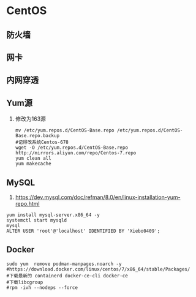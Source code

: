# CentOS

## 防火墙

## 网卡

## 内网穿透

## Yum源

1. 修改为163源

   ```shell
   mv /etc/yum.repos.d/CentOS-Base.repo /etc/yum.repos.d/CentOS-Base.repo.backup
   #记得改系统Centos-678
   wget -O /etc/yum.repos.d/CentOS-Base.repo http://mirrors.aliyun.com/repo/Centos-7.repo
   yum clean all
   yum makecache
   ```

## MySQL

1. https://dev.mysql.com/doc/refman/8.0/en/linux-installation-yum-repo.html

```
yum install mysql-server.x86_64 -y
systemctl start mysqld
mysql
ALTER USER 'root'@'localhost' IDENTIFIED BY 'Xiebo0409';

```

## Docker

```shell
sudo yum  remove podman-manpages.noarch -y
#https://download.docker.com/linux/centos/7/x86_64/stable/Packages/
#下载最新的 containerd docker-ce-cli docker-ce 
#下载libcgroup
#rpm -ivh --nodeps --force
```

